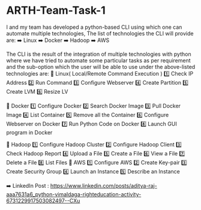 # ARTH-Team-Task-1

 I and my team has developed a python-based CLI using which one can automate multiple technologies, The list of technologies the CLI will provide are: 
➡️ Linux
➡️ Docker
➡️ Hadoop
➡️ AWS

The CLI is the result of the integration of multiple technologies with python where we have tried to automate some particular tasks as per requirement and the sub-option which the user will be able to use under the above-listed technologies are:
🔰 Linux( Local/Remote Command Execution )
        1️⃣ Check IP Address
        2️⃣ Run Command
        3️⃣ Configure Webserver
        4️⃣ Create Partition
        5️⃣ Create LVM
        6️⃣ Resize LV

🔰 Docker
        1️⃣ Configure Docker
        2️⃣ Search Docker Image
        3️⃣ Pull Docker Image
        4️⃣ List Container 
        5️⃣ Remove all the Container
        6️⃣ Configure Webserver on Docker
        7️⃣ Run Python Code on Docker
        8️⃣ Launch GUI program in Docker

🔰 Hadoop
        1️⃣ Configure Hadoop Cluster
        2️⃣ Configure Hadoop Client
        3️⃣ Check Hadoop Report
        4️⃣ Upload a File
        5️⃣ Create a File
        6️⃣ View a File
        7️⃣ Delete a File
        8️⃣ List Files
🔰 AWS
        1️⃣ Configure AWS
        2️⃣ Create Key-pair
        3️⃣ Create Security Group
        4️⃣ Launch an Instance
        5️⃣ Describe an Instance
        
➡️ LinkedIn Post : https://www.linkedin.com/posts/aditya-raj-aaa7631a6_python-vimaldaga-righteducation-activity-6731229917503082497--CXu
